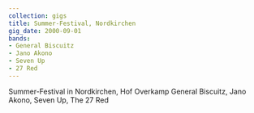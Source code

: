 ```yaml
---
collection: gigs
title: Summer-Festival, Nordkirchen
gig_date: 2000-09-01
bands:
- General Biscuitz
- Jano Akono
- Seven Up
- 27 Red
---
```


Summer-Festival in	Nordkirchen, Hof Overkamp
General Biscuitz, Jano Akono, Seven Up, The 27 Red
